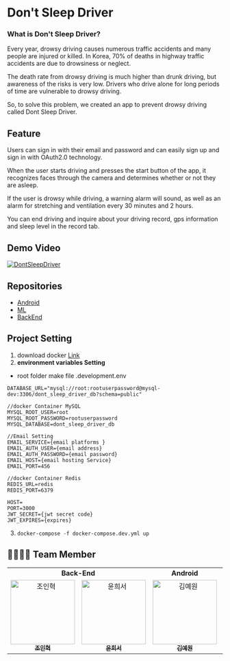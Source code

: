 # Don't Sleep Driver

### What is Don't Sleep Driver?

Every year, drowsy driving causes numerous traffic accidents and many people are injured or killed. In Korea, 70% of deaths in highway traffic accidents are due to drowsiness or neglect.

The death rate from drowsy driving is much higher than drunk driving, but awareness of the risks is very low. Drivers who drive alone for long periods of time are vulnerable to drowsy driving.

So, to solve this problem, we created an app to prevent drowsy driving called Dont Sleep Driver.

## Feature

Users can sign in with their email and password and can easily sign up and sign in with OAuth2.0 technology.    

When the user starts driving and presses the start button of the app, it recognizes faces through the camera and determines whether or not they are asleep.

If the user is drowsy while driving, a warning alarm will sound, as well as an alarm for stretching and ventilation every 30 minutes and 2 hours.

You can end driving and inquire about your driving record, gps information and sleep level in the record tab.

## Demo Video  

[![DontSleepDriver](https://user-images.githubusercontent.com/28949213/160598053-71f9ecef-3304-46b9-bb6c-170dade75c15.png)](https://youtu.be/OeRTsWqkZ1Y)

## Repositories
- [Android](https://github.com/gdsc-seoultech/DontSleepDriver_Android)
- [ML](https://github.com/gdsc-seoultech/DontSleepDriver_ML)
- [BackEnd](https://github.com/gdsc-seoultech/DontSleepDriver_Back)

## Project Setting

1. download docker [Link](https://www.docker.com/products/docker-desktop/)
2. **environment variables Setting**   

- root folder make file .development.env
```
DATABASE_URL="mysql://root:rootuserpassword@mysql-dev:3306/dont_sleep_driver_db?schema=public"

//docker Container MySQL
MYSQL_ROOT_USER=root
MYSQL_ROOT_PASSWORD=rootuserpassword
MYSQL_DATABASE=dont_sleep_driver_db

//Email Setting
EMAIL_SERVICE={email platforms }
EMAIL_AUTH_USER={email address}
EMAIL_AUTH_PASSWORD={email password}
EMAIL_HOST={email hosting Service}
EMAIL_PORT=456

//docker Container Redis
REDIS_URL=redis   
REDIS_PORT=6379   

HOST=
PORT=3000
JWT_SECRET={jwt secret code}
JWT_EXPIRES={expires}
```
3. `docker-compose -f docker-compose.dev.yml up` 




## 👨‍👩‍👧‍👦 Team Member


<table algin="center">
   <tr>
      <td colspan="2" align="center"><strong>Back-End</strong></td>
      <td colspan="1" align="center"><strong>Android</strong></td>
      <td colspan="1" align="center"><strong>ML</strong></td>
   </tr>
  <tr>
     <td align="center">
        <a href="https://github.com/InHyeok-J"><img src="https://avatars.githubusercontent.com/u/28949213?v=4" width="150px" alt="조인혁"/><br /><sub><b>조인혁</b></sub></a>
     </td>
    <td align="center">
    <a href="https://github.com/ehrwk"><img src="https://avatars.githubusercontent.com/u/81352045?v=4" width="150px;" alt="윤희서"/><br /><sub><b>윤희서</b></sub></a><br />
    </td>
     <td align="center">
        <a href="https://github.com/comye1"><img src="https://avatars.githubusercontent.com/u/50735594?v=4" width="150px" alt="김예원"/><br /><sub><b>김예원</b></sub></a>
     </td>
     <td align="center">
        <a href="https://github.com/keonju2"><img src="https://avatars.githubusercontent.com/u/54880474?v=4" width="150px" alt="나건주"/><br /><sub><b>나건주</b></sub></a>
  <tr>
</table> 

     
